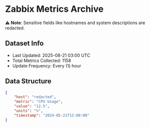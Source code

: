 # Zabbix Metrics Archive

⚠️ **Note**: Sensitive fields like hostnames and system descriptions are redacted.

## Dataset Info
- Last Updated: 2025-08-21 03:00 UTC
- Total Metrics Collected: 1158
- Update Frequency: Every (1) hour

## Data Structure
```json
{
    "host": "redacted",
    "metric": "CPU Usage",
    "value": "12.5",
    "units": "%",
    "timestamp": "2024-05-21T12:00:00"
}
```
